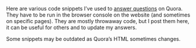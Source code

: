 Here are various code snippets I’ve used to [answer questions][questions] on
Quora. They have to be run in the browser console on the website (and sometimes
on specific pages). They are mostly throwaway code, but I post them here, it can
be useful for others and to update my answers.

Some snippets may be outdated as Quora’s HTML sometimes changes.

[questions]: https://www.quora.com/Baptiste-Fontaine/answers/Quora-Usage-Data-and-Analysis?share=1
